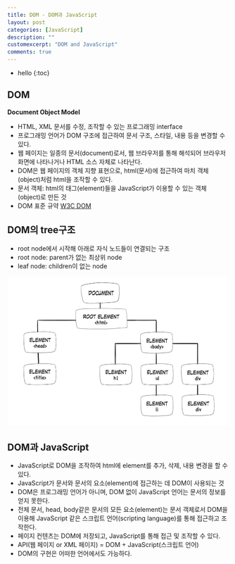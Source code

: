 ```yaml
---
title: DOM - DOM과 JavaScript
layout: post
categories: [JavaScript]
description: ""
customexcerpt: "DOM and JavaScript"
comments: true
---
```


* hello
{:toc}

## DOM ##
**Document Object Model**
- HTML, XML 문서를 수정, 조작할 수 있는 프로그래밍 interface
- 프로그래밍 언어가 DOM 구조에 접근하여 문서 구조, 스타일, 내용 등을 변경할 수 있다.
- 웹 페이지는 일종의 문서(document)로서, 웹 브라우저를 통해 해석되어 브라우저 화면에 나타나거나 HTML 소스 자체로 나타난다.
- DOM은 웹 페이지의 객체 지향 표현으로, html(문서)에 접근하여 마치 객체(object)처럼 html을 조작할 수 있다.
- 문서 객체: html의 태그(element)들을 JavaScript가 이용할 수 있는 객체(object)로 만든 것
- DOM 표준 규약 [W3C DOM](https://dom.spec.whatwg.org/)

## DOM의 tree구조 ##
- root node에서 시작해 아래로 자식 노드들이 연결되는 구조
- root node: parent가 없는 최상위 node
- leaf node: children이 없는 node

![tree](/assets/img/dom1.jpg)  


## DOM과 JavaScript ##
- JavaScript로 DOM을 조작하여 html에 element를 추가, 삭제, 내용 변경을 할 수 있다.
- JavaScript가 문서와 문서의 요소(element)에 접근하는 데 DOM이 사용되는 것
- DOM은 프로그래밍 언어가 아니며, DOM 없이 JavaScript 언어는 문서의 정보를 얻지 못한다.
- 전체 문서, head, body같은 문서의 모든 요소(element)는 문서 객체로서 DOM을 이용해 JavaScript 같은 스크립트 언어(scripting language)를 통해 접근하고 조작한다.
- 페이지 컨텐츠는 DOM에 저장되고, JavaScript를 통해 접근 및 조작할 수 있다.
- API(웹 페이지 or XML 페이지) = DOM + JavaScript(스크립트 언어)
- DOM의 구현은 어떠한 언어에서도 가능하다.
